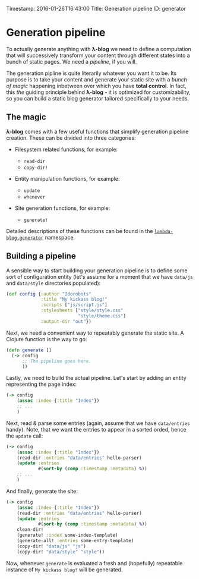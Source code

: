 Timestamp: 2016-01-26T16:43:00
Title: Generation pipeline
ID: generator

# Generation pipeline

To actually generate anything with **λ-blog** we need to define a computation that will successively transform your content through different states into a bunch of static pages. We need a *pipeline*, if you will.

The generation pipline is quite literarily whatever you want it to be. Its purpose is to take your content and generate your static site with a *bunch of magic* happening inbetween over which you have **total control**. In fact, this *the* guiding principle behind **λ-blog** - it is optimized for customizability, so you can build a static blog generator tailored specifically to your needs.

## The magic

**λ-blog** comes with a few useful functions that simplify generation pipeline creation. These can be divided into three categories:

- Filesystem related functions, for example:
  - `read-dir`
  - `copy-dir!`

- Entity manipulation functions, for example:
  - `update`
  - `whenever`

- Site generation functions, for example:
  - `generate!`

Detailed descriptions of these functions can be found in the [`lambda-blog.generator`](https://idorobots.github.io/lambda-blog/api/lambda-blog.generator.html) namespace.

## Building a pipeline

A sensible way to start building your generation pipeline is to define some sort of configuration entity (let's assume for a moment that we have `data/js` and `data/style` directories populated):

```clojure
(def config {:author "Idorobots"
             :title "My kickass blog!"
             :scripts ["js/script.js"]
             :stylesheets ["style/style.css"
                           "style/theme.css"]
             :output-dir "out"})
```

Next, we need a convenient way to repeatably generate the static site. A Clojure function is the way to go:

```clojure
(defn generate []
  (-> config
      ;; The pipeline goes here.
      ))
```

Lastly, we need to build the actual pipeline. Let's start by adding an entity representing the page index:

```clojure
(-> config
    (assoc :index {:title "Index"})
    ;; ...
    )
```

Next, read & parse some entries (again, assume that we have `data/entries` handy). Note, that we want the entries to appear in a sorted orded, hence the `update` call:

```clojure
(-> config
    (assoc :index {:title "Index"})
    (read-dir :entries "data/entries" hello-parser)
    (update :entries
            #(sort-by (comp :timestamp :metadata) %))
    ;; ...
    )
```

And finally, generate the site:

```clojure
(-> config
    (assoc :index {:title "Index"})
    (read-dir :entries "data/entries" hello-parser)
    (update :entries
            #(sort-by (comp :timestamp :metadata) %))
    clean-dir!
    (generate! :index some-index-template)
    (generate-all! :entries some-entry-template)
    (copy-dir! "data/js" "js")
    (copy-dir! "data/style" "style"))
```

Now, whenever `generate` is evaluated a fresh and (hopefully) repeatable instance of `My kickass blog!` will be generated.
